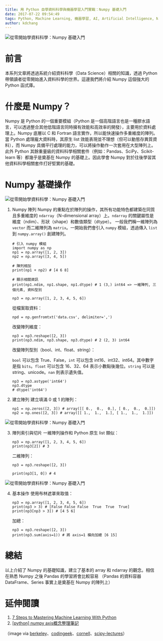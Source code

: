 ```yaml
---
title: 用 Python 自學資料科學與機器學習入門實戰：Numpy 基礎入門
date: 2017-07-22 09:54:49
tags: Python, Machine Learning, 機器學習, AI, Artificial Intelligence, NLP, Data Mining, 人工智慧, 監督式學習, Supervised learning, 從零開始學資料科學, Numpy, 資料科學, data science, data scientist
author: kdchang
---
```


![ 從零開始學資料科學：Numpy 基礎入門](numpy.jpg)

# 前言
本系列文章將透過系統介紹資料科學（Data Science）相關的知識，透過 Python 帶領讀者從零開始進入資料科學的世界。這邊我們將介紹 Numpy 這個強大的 Python 函式庫。

# 什麼是 Numpy？
Numpy 是 Python 的一個重要模組（Python 是一個高階語言也是一種膠水語言，可以透過整合其他低階語言同時擁有效能和高效率的開發），主要用於資料處理上。Numpy 底層以 C 和 Fortran 語言實作，所以能快速操作多重維度的陣列。當 Python 處理龐大資料時，其原生 list 效能表現並不理想（但可以動態存異質資料），而 Numpy 具備平行處理的能力，可以將操作動作一次套用在大型陣列上。此外 Python 其餘重量級的資料科學相關套件（例如：Pandas、SciPy、Scikit-learn 等）都幾乎是奠基在 Numpy 的基礎上。因此學會 Numpy 對於往後學習其他資料科學相關套件打好堅實的基礎。

# Numpy 基礎操作

![ 從零開始學資料科學：Numpy 基礎入門](arrays.png)

1. Numpy 陣列
    Numpy 的重點在於陣列的操作，其所有功能特色都建築在同質且多重維度的 `ndarray`（N-dimensional array）上。`ndarray` 的關鍵屬性是維度（ndim）、形狀（shape）和數值類型（dtype）。 一般我們稱一維陣列為 `vector` 而二維陣列為 `matrix`。一開始我們會引入 `numpy` 模組，透過傳入 `list` 到 `numpy.array()` 創建陣列。

    ```
    # 引入 numpy 模組
    import numpy as np
    np1 = np.array([1, 2, 3])
    np2 = np.array([3, 4, 5])

    # 陣列相加
    print(np1 + np2) # [4 6 8]
    
    # 顯示相關資訊
    print(np1.ndim, np1.shape, np1.dtype) # 1 (3,) int64 => 一維陣列, 三個元素, 資料型別

    np3 = np.array([1, 2, 3, 4, 5, 6])
    ```

    從檔案取資料：

    ```
    npd = np.genfromtxt('data.csv', delimiter=',')
    ```

    改變陣列維度：

    ```
    np3 = np3.reshape([2, 3])
    print(np3.ndim, np3.shape, np3.dtype) # 2 (2, 3) int64
    ```

    改變陣列型別（bool、int、float、string）：

    `bool` 可以包含 True、False，`int` 可以包含 int16、int32、int64。其中數字是指 `bits`。`float` 可以包含 16、32、64 表示小數點後幾位。`string` 可以是 string、unicode。`nan` 則表示遺失值。

    ```
    np3 = np3.astype('int64')
    np3.dtype
    # dtype('int64')
    ```

2. 建立陣列
    建立填滿 0 或 1 的陣列：

    ```
    np1 = np.zeros([2, 3]) # array([[ 0.,  0.,  0.], [ 0.,  0.,  0.]])
    np2 = np.ones([2, 3]) # array([[ 1.,  1.,  1.], [ 1.,  1.,  1.]])
    ```

![ 從零開始學資料科學：Numpy 基礎入門](numpy_indexing.png)

3. 陣列索引與切片
    一維陣列操作和 Python 原生 list 類似：
    
    ```
    np3 = np.array([1, 2, 3, 4, 5, 6])
    print(np3[2]) # 3    
    ```

    二維陣列：
    ```
    np3 = np3.reshape([2, 3])

    print(np3[1, 0]) # 4
    ```

![ 從零開始學資料科學：Numpy 基礎入門](axis.png)

4. 基本操作
    使用布林遮罩來取值：

    ```
    np3 = np.array([1, 2, 3, 4, 5, 6])
    print(np3 > 3) # [False False False  True  True  True]
    print(np3[np3 > 3]) # [4 5 6]
    ```

    加總：

    ```
    np3 = np3.reshape([2, 3])
    print(np3.sum(axis=1)) # 將 axis=1 橫向加總 [6 15]
    ```

# 總結
以上介紹了 Numpy 的基礎知識，建立了基本的 array 和 ndarray 的觀念。相信在熟悉 Numpy 之後 Pandas 的學習將會比較容易 （Pandas 的資料容器 DataFrame、Series 事實上是奠基在 Numpy 的陣列上）

# 延伸閱讀
1. [7 Steps to Mastering Machine Learning With Python](http://www.kdnuggets.com/2015/11/seven-steps-machine-learning-python.html)
2. [[python] numpy axis概念整理筆記](http://changtw-blog.logdown.com/posts/895468-python-numpy-axis-concept-organize-notes)

（image via [berkeley](https://bids.berkeley.edu/sites/default/files/styles/400x225/public/projects/numpy_project_page.jpg?itok=flrdydei)、[codingeek](http://www.codingeek.com/wp-content/uploads/2017/01/2D-arrays.png)、[cornell](http://pages.physics.cornell.edu/~myers/teaching/ComputationalMethods/python/anatomyarray.png)、[scipy-lectures](http://www.scipy-lectures.org/_images/numpy_fancy_indexing.png)）
